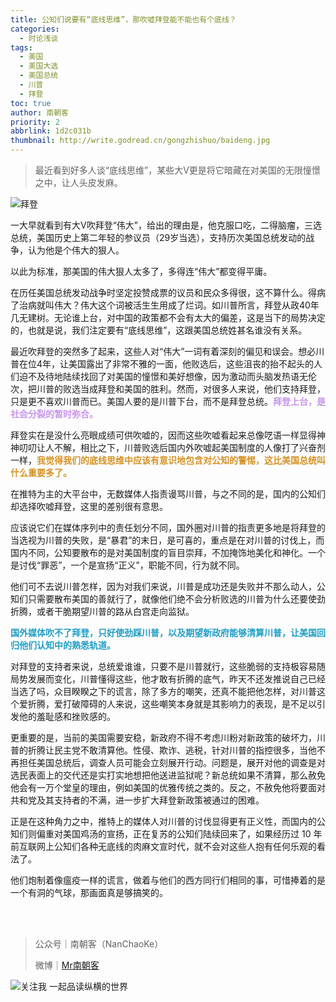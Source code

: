 ```yaml
---
title: 公知们说要有“底线思维”，那吹嘘拜登能不能也有个底线？
categories:
  - 时论浅谈
tags:
  - 美国
  - 美国大选
  - 美国总统
  - 川普
  - 拜登
toc: true
author: 南朝客
priority: 2
abbrlink: 1d2c031b
thumbnail: http://write.godread.cn/gongzhishuo/baideng.jpg
---
```


> 最近看到好多人谈“底线思维”，某些大V更是将它暗藏在对美国的无限憧憬之中，让人头皮发麻。

<!-- more -->

![拜登](http://write.godread.cn/gongzhishuo/baideng.jpg)

一大早就看到有大V吹拜登“伟大”，给出的理由是，他克服口吃，二得脑瘤，三选总统，美国历史上第二年轻的参议员（29岁当选），支持历次美国总统发动的战争，认为他是个伟大的狠人。



以此为标准，那美国的伟大狠人太多了，多得连“伟大”都变得平庸。



在历任美国总统发动战争时坚定投赞成票的议员和民众多得很，这不算什么。得病了治病就叫伟大？伟大这个词被活生生用成了烂词。如川普所言，拜登从政40年几无建树。无论谁上台，对中国的政策都不会有太大的偏差，这是当下的局势决定的，也就是说，我们注定要有“底线思维”，这跟美国总统姓甚名谁没有关系。



最近吹拜登的突然多了起来，这些人对“伟大”一词有着深刻的偏见和误会。想必川普在位4年，让美国露出了非常不雅的一面，他败选后，这些沮丧的抬不起头的人们迫不及待地陆续找回了对美国的憧憬和美好想像，因为激动而头脑发热语无伦次，把川普的败选当成拜登和美国的胜利。然而，对很多人来说，他们支持拜登，只是更不喜欢川普而已。美国人要的是川普下台，而不是拜登总统。<span style="color: #c893eb; font-weight: bold;">拜登上台，是社会分裂的暂时弥合。</span>




拜登实在是没什么亮眼成绩可供吹嘘的，因而这些吹嘘看起来总像呓语一样显得神神叨叨让人不解，相比之下，川普败选后国内外吹嘘起美国制度的人像打了兴奋剂一样，<span style="color: #d49225; font-weight: bold;">我觉得我们的底线思维中应该有意识地包含对公知的警惕，这比美国总统叫什么重要多了。</span>



在推特为主的大平台中，无数媒体人指责谩骂川普，与之不同的是，国内的公知们却选择吹嘘拜登，这里的差别很有意思。



应该说它们在媒体序列中的责任划分不同，国外圈对川普的指责更多地是将拜登的当选视为川普的失败，是“暴君”的末日，是可喜的，重点是在对川普的讨伐上，而国内不同，公知要散布的是对美国制度的盲目崇拜，不加掩饰地美化和神化。一个是讨伐“罪恶”，一个是宣扬“正义”，职能不同，行为就不同。



他们可不去说川普怎样，因为对我们来说，川普是成功还是失败并不那么动人，公知们只需要散布美国的善就行了，就像他们绝不会分析败选的川普为什么还要使劲折腾，或者干脆期望川普的路从白宫走向监狱。



<p style="color: #1f9dc4; font-weight: bold;">国外媒体吹不了拜登，只好使劲踩川普，以及期望新政府能够清算川普，让美国回归他们认知中的熟悉轨道。</p>



对拜登的支持者来说，总统爱谁谁，只要不是川普就行，这些脆弱的支持极容易随局势发展而变化，川普懂得这些，他才敢有折腾的底气，昨天不还发推说自己已经当选了吗，众目睽睽之下的谎言，除了多方的嘲笑，还真不能把他怎样，对川普这个爱折腾，爱打破障碍的人来说，这些嘲笑本身就是其影响力的表现，是不足以引发他的羞耻感和挫败感的。




更重要的是，当前的美国需要安稳，新政府不得不考虑川粉对新政策的破坏力，川普的折腾让民主党不敢清算他。性侵、欺诈、逃税，针对川普的指控很多，当他不再担任美国总统后，调查人员可能会立刻展开行动。问题是，展开对他的调查是对选民表面上的交代还是实打实地想把他送进监狱呢？新总统如果不清算，那么赦免他会有一万个堂皇的理由，例如美国的优雅传统之类的。反之，不赦免他将要面对共和党及其支持者的不满，进一步扩大拜登新政策被通过的困难。



正是在这种角力之中，推特上的媒体人对川普的讨伐显得更有正义性，而国内的公知们则偏重对美国鸡汤的宣扬，正在复苏的公知们陆续回来了，如果经历过 10 年前互联网上公知们各种无底线的肉麻文宣时代，就不会对这些人抱有任何乐观的看法了。



他们炮制着像瘟疫一样的谎言，做着与他们的西方同行们相同的事，可惜捧着的是一个有洞的气球，那画面真是够搞笑的。

<br>

<br>

> 公众号｜南朝客（NanChaoKe）
>
> 微博｜<a href="https://weibo.com/u/2821715870">Mr南朝客</a>
>



![关注我 一起品读纵横的世界](http://write.godread.cn/permanent/wxwbwz.png)